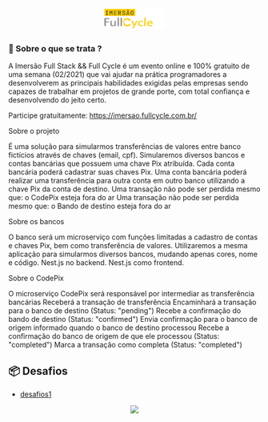 <h1 align="center">
    <img width="120" height="40" src="https://github.com/trainningjava/imersao-fullstack-fullcycle/blob/main/public/assets/images/FullCycle.png">
</h1>

### 🤔 Sobre o que se trata ? 
A Imersão Full Stack && Full Cycle é um evento online e 100% gratuito de uma semana (02/2021) que vai ajudar na prática programadores a desenvolverem as principais habilidades exigidas pelas empresas sendo capazes de trabalhar em projetos de grande porte, com total confiança e desenvolvendo do jeito certo.

Participe gratuitamente: https://imersao.fullcycle.com.br/

Sobre o projeto

É uma solução para simularmos transferências de valores entre banco fictícios através de chaves (email, cpf).
Simularemos diversos bancos e contas bancárias que possuem uma chave Pix atribuída.
Cada conta bancária poderá cadastrar suas chaves Pix.
Uma conta bancária poderá realizar uma transferência para outra conta em outro banco utilizando a chave Pix da conta de destino.
Uma transação não pode ser perdida mesmo que: o CodePix esteja fora do ar
Uma transação não pode ser perdida mesmo que: o Bando de destino esteja fora do ar

Sobre os bancos

O banco será um microserviço com funções limitadas a cadastro de contas e chaves Pix, bem como transferência de valores.
Utilizaremos a mesma aplicação para simularmos diversos bancos, mudando apenas cores, nome e código.
Nest.js no backend.
Nest.js como frontend.

Sobre o CodePix

O microserviço CodePix será responsável por intermediar as transferência bancárias
Receberá a transação de transferência
Encaminhará a transação para o banco de destino (Status: "pending")
Recebe a confirmação do bando de destino (Status: "confirmed")
Envia confirmação para o banco de origem informado quando o banco de destino processou
Recebe a confirmação do banco de origem de que ele processou (Status: "completed")
Marca a transação como completa (Status: "completed")

## :package: Desafios

- [desafios1](https://github.com/trainningjava/imersao-fullstack-fullcycle/tree/main/codepix)



<p align="center">
<img width="600" src="./public/assets/images/Maratona.gif?raw=true">
</p>